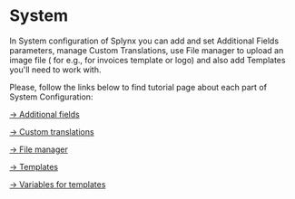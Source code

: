 System
======

In System configuration of Splynx you can add and set Additional Fields parameters, manage Custom Translations, use File manager to upload an image file ( for e.g., for invoices template or logo) and also add Templates you'll need to work with.

Please, follow the links below to find tutorial page about each part of System Configuration:

[→ Additional fields](configuration/system/additional_fields/additional_fields.md)

[→ Custom translations](configuration/system/custom_translations/custom_translations.md)

[→ File manager](configuration/system/file_manager/file_manager.md)

[→ Templates](configuration/system/templates/templates.md)

[→ Variables for templates](configuration/system/templates_variables/templates_variables.md)
